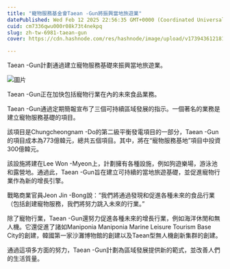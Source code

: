 ```yaml
---
title: "寵物服務基金會Taean -Gun將振興當地旅遊業"
datePublished: Wed Feb 12 2025 22:56:35 GMT+0000 (Coordinated Universal Time)
cuid: cm7336qwu000r08k73t4nekpq
slug: zh-tw-6981-taean-gun
cover: https://cdn.hashnode.com/res/hashnode/image/upload/v1739436121813/854fefe3-c0f1-4553-adec-1a1fe23496ae.webp

---
```



Taean -Gun計劃通過建立寵物服務基礎來振興當地旅遊業。

![圖片](https://cdn.hashnode.com/res/hashnode/image/upload/v1739435835790/4be8c802-1537-434a-9307-6447c283472a.jpeg)

Taean -Gun正在加快包括寵物行業在內的未來食品業務。

Taean -Gun通過定期簡報宣布了三個可持續區域發展的指示。一個著名的業務是建立寵物服務基礎的項目。

該項目是Chungcheongnam -Do的第二級平衡發電項目的一部分，Taean -Gun的項目成本為773億韓元，總共五個項目。其中，將在“寵物服務基地”項目中投資300億韓元。

該設施將建在Lee Won -Myeon上，計劃擁有各種設施，例如狗遊樂場，游泳池和露營地。通過此，Taean -Gun旨在建立可持續的當地旅遊基礎，並促進寵物行業作為新的增長引擎。

戰略商業官員Jeon Jin -Bong說：“我們將通過發現和促進各種未來的食品行業（包括創建寵物服務，我們將努力跳入未來的行業。”

除了寵物行業，Taean -Gun還努力促進各種未來的增長行業，例如海洋休閒和無人機。它還促進了諸如Maniponia Maniponia Marine Leisure Tourism Base City的創建，韓國第一家沙灘博物館的創建以及Taean型無人機創新集群的創建。

通過這項多方面的努力，Taean -Gun計劃為區域發展提供新的範式，並改善人們的生活質量。